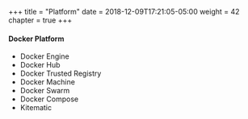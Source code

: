 +++
title = "Platform"
date = 2018-12-09T17:21:05-05:00
weight = 42
chapter = true
+++

#### Docker Platform
* Docker Engine
* Docker Hub
* Docker Trusted Registry
* Docker Machine
* Docker Swarm
* Docker Compose
* Kitematic
